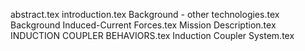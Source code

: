 abstract.tex
introduction.tex
Background - other technologies.tex
Background  Induced-Current Forces.tex
Mission Description.tex
INDUCTION COUPLER BEHAVIORS.tex
Induction Coupler System.tex